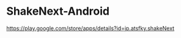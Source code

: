 ShakeNext-Android
=================

https://play.google.com/store/apps/details?id=jp.atsfky.shakeNext